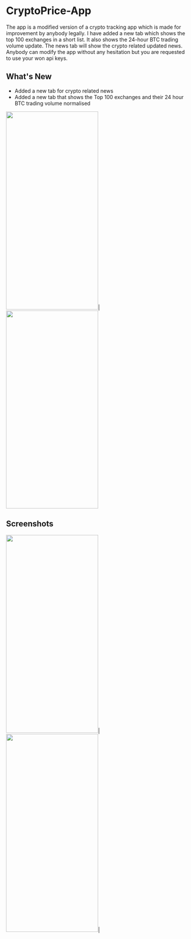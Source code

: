 # CryptoPrice-App
The app is a modified version of a crypto tracking app which is made for improvement by anybody legally. I have added a new tab which shows the top 100 exchanges in a short list. It also shows the 24-hour BTC trading volume update. The news tab will show the crypto related updated news. Anybody can modify the app without any hesitation but you are requested to use your won api keys.

## What's New
- Added a new tab for crypto related news
- Added a new tab that shows the Top 100 exchanges and their 24 hour BTC trading volume normalised

<img src="https://user-images.githubusercontent.com/64978825/155035480-454aa8b8-b725-4cb7-ac4e-522bdb3cbbaa.png" width="252" height="540">|
<img src="https://user-images.githubusercontent.com/64978825/155200935-a19a8395-a65a-475d-a0a4-09e0926459ae.png" width="252" height="540">

## Screenshots
<img src="https://user-images.githubusercontent.com/64978825/154864464-13bade65-3153-4f9d-b695-04a31ea26da6.png" width="252" height="540">|
<img src="https://user-images.githubusercontent.com/64978825/154864466-19116d55-403d-4bf5-98e0-9834536e789a.png" width="252" height="540">|



